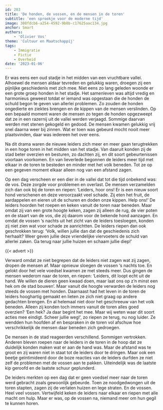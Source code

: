 ```yaml
---
id: 203
title: 'De honden, de vossen, en de mensen in de toren'
subtitle: 'een sprookje voor de moderne tijd'
image: 308fdcb6-a254-4592-9b8b-c17625aac134.jpg
anchor: Smart
authors:
    - 'Olivier Vos'
theme: 'Cultuur en Maatschappij'
tags:
    - Immigratie
    - Fictie
    - Overheid
date: '2023-01-06'
---
```


Er was eens een oud stadje in het midden van een vruchtbare vallei. Alhoewel de mensen aldaar tevreden en gelukkig waren, droegen zij een pijnlijke geschiedenis met zich mee. Niet eens zo lang geleden woonde er een grote groep honden in het stadje. Het samenleven was altijd vredig en harmonieus geweest totdat er iemand was opgestaan die de honden de schuld begon te geven van allerlei problemen. Zo zouden de honden ongedierte en ziektes brengen en de kippen van de mensen verslinden. Op een bepaald moment waren de mensen zo tegen de honden opgezweept dat ze in een razernij uit de vallei werden verjaagd. Sommige daarvan werden met stenen gekogeld en gedood. De mensen kwamen gelukkig vrij snel daarna weer bij zinnen. Wat er toen was gebeurd mocht nooit meer plaatsvinden, daar was iedereen het over eens.

Na dit drama waren de nieuwe leiders zich meer en meer gaan terugtrekken in een hoge toren in het midden van het stadje. Van daaruit konden zij de stad beter overzien en besturen, zo dachten zij, en dit soort gebeurtenissen voortaan voorkomen. En van lieverlede begonnen de leiders meer tijd met elkaar in de toren te besteden en minder met het volk beneden. Tot ze op een gegeven moment elkaar alleen nog van een afstand zagen.

Op een dag verscheen er een dier in de vallei dat tot die tijd onbekend was: de vos. Deze zorgde voor problemen en overlast. De mensen verzamelden zich dan ook bij de toren en riepen: ‘Leiders, hoor ons! Er is een nieuw soort hond verschenen en deze veroorzaakt veel schade. Zij eten het fruit, de aardappelen en eieren uit de schuren en doden onze kippen. Help ons!’ De leiders hoorden het roepen en keken vanuit de toren naar beneden. Maar omdat zij van een grote hoogte keken, zagen zij alleen de rug, de vier poten en de staart van de vos, die zij daarom voor de bekende hond aanzagen. En omdat de vossen ‘s nachts uit het zicht van de leiders toesloegen, konden zij niet zien wat voor schade ze aanrichtten. De leiders riepen dan ook geschrokken terug: ‘Volk, willen jullie dan dat de geschiedenis zich herhaalt? Weer geven jullie deze vriendelijke viervoeters de schuld van allerlei zaken. Ga terug naar jullie huizen en schaam jullie diep!’

{{< advert >}}

Verward omdat ze niet begrepen dat de leiders niet zagen wat zij zagen, dropen de mensen af. Maar opnieuw sloegen de vossen ‘s nachts toe. En gelokt door het vele voedsel kwamen ze met steeds meer. Dus gingen de mensen wederom naar de toren, en riepen: ‘Leiders, dit loopt echt uit de hand. We willen de dieren geen kwaad doen, maar laat ons op z’n minst een hek om de stad bouwen’. Maar vanuit die hoogte verwarden de leiders nog steeds de vossen met honden. Daarnaast had het leven in de toren de leiders hooghartig gemaakt en lieten ze zich niet graag op andere gedachten brengen. En al helemaal niet door het geschreeuw van het volk beneden. Alleen zij konden toch immers vanuit de toren alles goed overzien? ‘Een hek? Ja daar begint het mee. Maar wij weten waar dit soort acties mee eindigt. Scheer jullie weg!’, zo riepen ze terug, nu nog luider. Ze wendden hun hoofden af en bespraken in de toren vol afschuw hoe verschrikkelijk de mensen daar beneden zich gedroegen.

De mensen in de stad reageerden verschillend. Sommigen vertrokken. Anderen bleven roepen naar de leiders in de toren in de hoop dat ze duidelijk konden maken wat er aan de hand was. Maar de afstand was te groot en zij waren niet in staat tot de leiders door te dringen. Maar ook een beetje geïntimideerd door de boze reacties van de leiders durfden ze niet zelf de problemen met de vossen aan te pakken. Uiteindelijk was de laatste kip geroofd en de laatste schuur geplunderd.

De leiders merkten op een dag dat er geen voedsel meer naar de toren werd gebracht zoals gewoonlijk gebeurde. Toen ze noodgedwongen uit de toren stapten, zagen zij de verlaten huizen en lege straten. En de vossen. Heel veel vossen. Vertwijfeld keken de leiders naar elkaar en riepen met alle macht om hulp. Maar er was, op de vossen na, niemand meer om hun gegil te kunnen horen.
